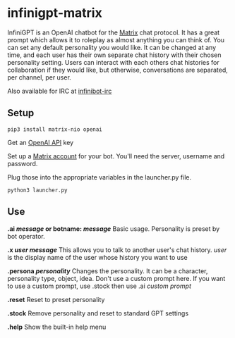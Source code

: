 # infinigpt-matrix
InfiniGPT is an OpenAI chatbot for the [Matrix](https://matrix.org/) chat protocol. It has a great prompt which allows it to roleplay as almost anything you can think of. You can set any default personality you would like. It can be changed at any time, and each user has their own separate chat history with their chosen personality setting. Users can interact with each others chat histories for collaboration if they would like, but otherwise, conversations are separated, per channel, per user.  

Also available for IRC at [infinibot-irc](https://github.com/h1ddenpr0cess20/infinigpt-irc/)


## Setup

```
pip3 install matrix-nio openai
```

Get an [OpenAI API](https://platform.openai.com/signup) key 

Set up a [Matrix account](https://app.element.io/) for your bot.  You'll need the server, username and password.

Plug those into the appropriate variables in the launcher.py file.

```
python3 launcher.py
```

## Use

**.ai _message_ or botname: _message_**
    Basic usage.
    Personality is preset by bot operator.
  
**.x _user message_**
    This allows you to talk to another user's chat history.
    _user_ is the display name of the user whose history you want to use
      
**.persona _personality_**
    Changes the personality.  It can be a character, personality type, object, idea.
    Don't use a custom prompt here.
    If you want to use a custom prompt, use .stock then use .ai _custom prompt_
        
**.reset**
    Reset to preset personality
    
**.stock**
    Remove personality and reset to standard GPT settings
    
**.help**
    Show the built-in help menu
